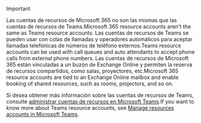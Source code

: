 > [!IMPORTANT]
> <span data-ttu-id="cc59c-101">Las cuentas de recursos de Microsoft 365 no son las mismas que las cuentas de recursos de Teams.</span><span class="sxs-lookup"><span data-stu-id="cc59c-101">Microsoft 365 resource accounts aren't the same as Teams resource accounts.</span></span> <span data-ttu-id="cc59c-102">Las cuentas de recursos de Teams se pueden usar con colas de llamadas y operadores automáticos para aceptar llamadas telefónicas de números de teléfono externos.</span><span class="sxs-lookup"><span data-stu-id="cc59c-102">Teams resource accounts can be used with call queues and auto attendants to accept phone calls from external phone numbers.</span></span> <span data-ttu-id="cc59c-103">Las cuentas de recursos de Microsoft 365 están vinculadas a un buzón de Exchange Online y permiten la reserva de recursos compartidos, como salas, proyectores, etc.</span><span class="sxs-lookup"><span data-stu-id="cc59c-103">Microsoft 365 resource accounts are tied to an Exchange Online mailbox and enable booking of shared resources, such as rooms, projectors, and so on.</span></span>
>
> <span data-ttu-id="cc59c-104">Si desea obtener más información sobre las cuentas de recursos de Teams, consulte [administrar cuentas de recursos en Microsoft Teams](../manage-resource-accounts.md).</span><span class="sxs-lookup"><span data-stu-id="cc59c-104">If you want to know more about Teams resource accounts, see [Manage resources accounts in Microsoft Teams](../manage-resource-accounts.md).</span></span>
